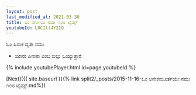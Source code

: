 ```yaml
---
layout: post
last_modified_at: 2021-03-30
title: ಓಂ ಸರ್ಗಾಯ ನಮಃ ೧೦೮ ಟೈಮ್ಸ್
youtubeId: L0C1ll4Y2IQ
---
```

 
 
 ಓಂ ಪಿನಾಕ ದೃತೇ ನಮಃ  
 
 -  ಯಾರು ಪಿನಾಕಾ ಎಂಬ ಬಿಲ್ಲು ಒಯ್ಯುತ್ತಾರೆ 
 
  
 
  
 
 
 
 
 
 


{% include youtubePlayer.html id=page.youtubeId %}
 
[Next]({{ site.baseurl }}{% link  split2/_posts/2015-11-16-ಓಂ ಅನೇಕಮೂರ್ತಯೇ ನಮಃ ೧೦೮ ಟೈಮ್ಸ್.md%})
 

